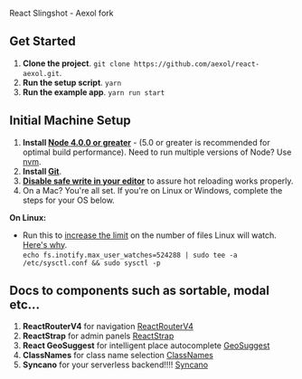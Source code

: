 React Slingshot - Aexol fork

## Get Started
1. **Clone the project**. `git clone https://github.com/aexol/react-aexol.git`.
2. **Run the setup script**. `yarn`
3. **Run the example app**. `yarn run start`

## Initial Machine Setup
1. **Install [Node 4.0.0 or greater](https://nodejs.org)** - (5.0 or greater is recommended for optimal build performance). Need to run multiple versions of Node? Use [nvm](https://github.com/creationix/nvm).
2. **Install [Git](https://git-scm.com/downloads)**.
3. **[Disable safe write in your editor](http://webpack.github.io/docs/webpack-dev-server.html#working-with-editors-ides-supporting-safe-write)** to assure hot reloading works properly.
4. On a Mac? You're all set. If you're on Linux or Windows, complete the steps for your OS below.  

**On Linux:**  

 * Run this to [increase the limit](http://stackoverflow.com/questions/16748737/grunt-watch-error-waiting-fatal-error-watch-enospc) on the number of files Linux will watch. [Here's why](https://github.com/coryhouse/react-slingshot/issues/6).    
`echo fs.inotify.max_user_watches=524288 | sudo tee -a /etc/sysctl.conf && sudo sysctl -p`


## Docs to components such as sortable, modal etc...
1. **ReactRouterV4** for navigation [ReactRouterV4](https://reacttraining.com/react-router/web/guides/quick-start)
2. **ReactStrap** for admin panels [ReactStrap](reactstrap.github.io)
3. **React GeoSuggest** for intelligent place autocomplete [GeoSuggest](https://github.com/ubilabs/react-geosuggest)
4. **ClassNames** for class name selection [ClassNames](https://github.com/JedWatson/classnames)
5. **Syncano** for your serverless backend!!!! [Syncano](https://syncano.io/)

